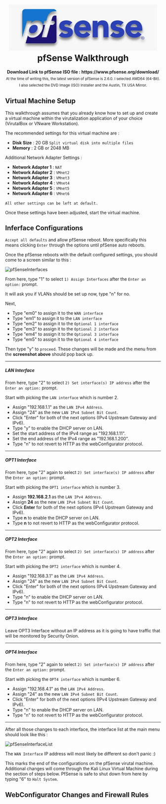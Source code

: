 
<h1 align="center"><img height="150" src="./images/pfsense/pfSenseLogo.png" /><br> pfSense Walkthrough</h1>

<p align="center">
  <b>Download Link to pfSense ISO file : https://www.pfsense.org/download/</b>
  <br>
  <sub>At the time of writing this, the latest version of pfSense is 2.6.0. 
   I selected AMD64  (64-Bit). I also selected the DVD Image (ISO) Installer and the Austin, TX USA Mirror.<sub>
</p>

## Virtual Machine Setup

This walkthrough assumes that you already know how to set up and create a virtual machine within the virutalization application of your choice (VirutalBox or VNware Workstation).
    
The recommended settings for this virtual machine are :

* **Disk Size** : 20 GB `Split virtual disk into multiple files`
* **Memory** : 2 GB or 2048 MB

Additional Network Adapter Settings :

* **Network Adapter 1** : `NAT`
* **Network Adapter 2** : `VMnet2`
* **Network Adapter 3** : `VMnet3`
* **Network Adapter 4** : `VMnet4`
* **Network Adapter 5** : `VMnet5`
* **Network Adapter 6** : `VMnet6`

`All other settings can be left at default.`
    
Once these settings have been adjusted, start the virtual machine.
    
## Inferface Configurations

`Accept all defaults` and allow pfSense reboot. More specifically this means clicking `Enter` through the options until pfSense auto reboots.

Once the pfSense reboots with the default configured settings, you should come to a screen similar to this :
    
![pfSenseInterfaces](https://raw.github.com/Fazqix/Virtual-Home-Lab/master/images/pfsense/pfSenseInterfaces.png)

From here, type "1" to select `1) Assign Interfaces` after the `Enter an option:` prompt.
    
It will ask you if VLANs should be set up now, type "n" for no.
    
Next,
    
  - Type "em0" to assign it to the `WAN interface`
  - Type "em1" to assign it to the `LAN interface`
  - Type "em2" to assign it to the `Optional 1 interface`
  - Type "em3" to assign it to the `Optional 2 interface`
  - Type "em4" to assign it to the `Optional 3 interface`
  - Type "em5" to assign it to the `Optional 4 interface`
    
Then type "y" to `proceed`. These changes will be made and the menu from the **screenshot above** should pop back up.
    
---
    
##### LAN Interface
From here, type "2" to select `2) Set interface(s) IP address` after the `Enter an option:` prompt.
    
Start with picking the `LAN interface` which is number 2.

  - Assign "192.168.1.1" as the `LAN IPv4 Address`.
  - Assign "24" as the new `LAN IPv4 Subnet Bit Count`.
  - Click "Enter" for both of the next options (IPv4 Upstream Gateway and IPv6).
  - Type "y" to enable the DHCP server on LAN.
  - Set the start address of the IPv4 range as "192.168.1.11".
  - Set the end address of the IPv4 range as "192.168.1.200".
  - Type "n" to not revert to HTTP as the webConfigurator protocol.
    
---
    
##### OPT1 Interface
From here, type "2" again to select `2) Set interface(s) IP address` after the `Enter an option:` prompt.
    
Start with picking the `OPT1 interface` which is number 3.

  - Assign **192.168.2.1** as the `LAN IPv4 Address`.
  - Assign **24** as the new `LAN IPv4 Subnet Bit Count`.
  - Click **Enter** for both of the next options (IPv4 Upstream Gateway and IPv6).
  - Type **n** to enable the DHCP server on LAN.
  - Type **n** to not revert to HTTP as the webConfigurator protocol.

---   
    
##### OPT2 Interface
From here, type "2" again to select `2) Set interface(s) IP address` after the `Enter an option:` prompt.
    
Start with picking the `OPT2 interface` which is number 4.

  - Assign "192.168.3.1" as the `LAN IPv4 Address`.
  - Assign "24" as the new `LAN IPv4 Subnet Bit Count`.
  - Click "Enter" for both of the next options (IPv4 Upstream Gateway and IPv6).
  - Type "n" to enable the DHCP server on LAN.
  - Type "n" to not revert to HTTP as the webConfigurator protocol.

---
    
##### OPT3 Interface
Leave OPT3 Interface without an IP address as it is going to have traffic that will be monitored by Security Onion.
    
---
    
##### OPT4 Interface
From here, type "2" again to select `2) Set interface(s) IP address` after the `Enter an option:` prompt.
    
Start with picking the `OPT4 interface` which is number 6.

  - Assign "192.168.4.1" as the `LAN IPv4 Address`.
  - Assign "24" as the new `LAN IPv4 Subnet Bit Count`.
  - Click "Enter" for both of the next options (IPv4 Upstream Gateway and IPv6).
  - Type "n" to enable the DHCP server on LAN.
  - Type "n" to not revert to HTTP as the webConfigurator protocol.

---    

After all those changes to each interface, the interface list at the main menu should look like this :

![pfSenseInterfaceList](https://raw.github.com/Fazqix/Virtual-Home-Lab/master/images/pfsense/pfSenseInterfaceList.png)

The `WAN Interface` IP address will most likely be different so don't panic :)
    
This marks the end of the configurations on the pfSense virutal machine. Additional changes will come through the Kali Linux Virtual Machine during the section of steps below. PfSense is safe to shut down from here by typing "6" to `Halt System`.
    
## WebConfigurator Changes and Firewall Rules
